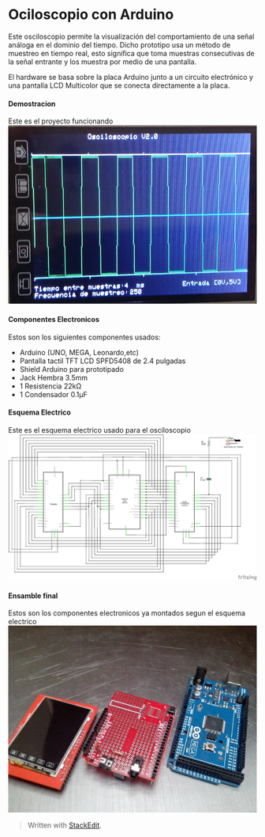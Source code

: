 # Ociloscopio con Arduino
Este osciloscopio permite la visualización del comportamiento de una señal análoga en el dominio del tiempo. Dicho prototipo usa un método de muestreo en tiempo real, esto significa que toma muestras consecutivas de la señal entrante y los muestra por medio de una pantalla.

El hardware se basa sobre la placa Arduino junto a un circuito electrónico y una pantalla LCD Multicolor que se conecta directamente a la placa.

#### Demostracion
Este es el proyecto funcionando
![Codigo Morse](https://github.com/lumialvarez/ociloscopio-arduino/blob/main/Recursos/foto_osciloscopio_funcionamiento_pantalla.jpg?raw=true)

#### Componentes Electronicos
Estos son los siguientes componentes usados:
 - Arduino (UNO, MEGA, Leonardo,etc)
 - Pantalla tactil TFT LCD SPFD5408 de 2.4 pulgadas
 - Shield Arduino para prototipado
 - Jack Hembra 3.5mm
 - 1 Resistencia 22kΩ
 - 1 Condensador 0.1µF

#### Esquema Electrico 
Este es el esquema electrico usado para el osciloscopio
![Codigo Morse](https://github.com/lumialvarez/ociloscopio-arduino/blob/main/Recursos/esquema_electrico_osciloscopio_analizador.png?raw=true)

#### Ensamble final
Estos son los componentes electronicos ya montados segun el esquema electrico
![Codigo Morse](https://github.com/lumialvarez/ociloscopio-arduino/blob/main/Recursos/ensamble_final.jpg?raw=true)

> Written with [StackEdit](https://stackedit.io/).
